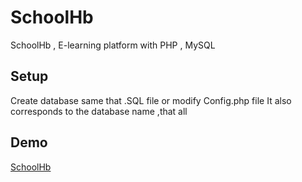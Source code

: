 # SchoolHb
SchoolHb , E-learning platform with PHP , MySQL
## Setup 
Create database same that .SQL file or modify Config.php file It also corresponds to the database name ,that all
## Demo
[SchoolHb](https://schoolhb.cf/)
